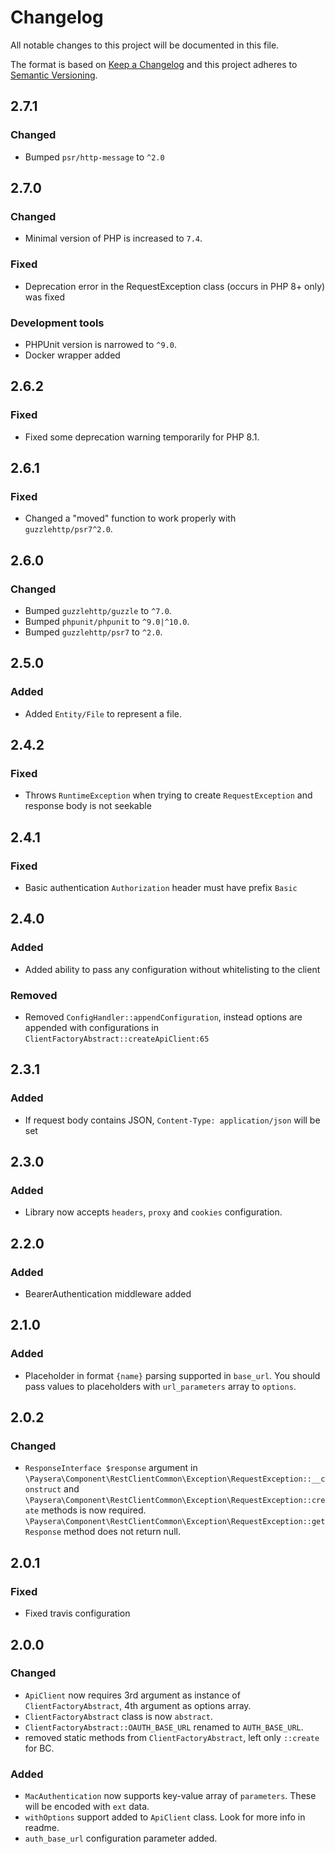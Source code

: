 # Changelog
All notable changes to this project will be documented in this file.

The format is based on [Keep a Changelog](http://keepachangelog.com/en/1.0.0/)
and this project adheres to [Semantic Versioning](http://semver.org/spec/v2.0.0.html).

## 2.7.1
### Changed
- Bumped `psr/http-message` to `^2.0`

## 2.7.0
### Changed
- Minimal version of PHP is increased to `7.4`.

### Fixed
- Deprecation error in the RequestException class (occurs in PHP 8+ only) was fixed

### Development tools
- PHPUnit version is narrowed to `^9.0`.
- Docker wrapper added

## 2.6.2
### Fixed
- Fixed some deprecation warning temporarily for PHP 8.1.

## 2.6.1
### Fixed
- Changed a "moved" function to work properly with `guzzlehttp/psr7^2.0`.

## 2.6.0
### Changed
- Bumped `guzzlehttp/guzzle` to `^7.0`.
- Bumped `phpunit/phpunit` to `^9.0|^10.0`.
- Bumped `guzzlehttp/psr7` to `^2.0`.

## 2.5.0
### Added
- Added `Entity/File` to represent a file.

## 2.4.2
### Fixed
- Throws `RuntimeException` when trying to create `RequestException` and response body is not seekable

## 2.4.1
### Fixed
- Basic authentication `Authorization` header must have prefix `Basic `

## 2.4.0
### Added
- Added ability to pass any configuration without whitelisting to the client
### Removed
- Removed `ConfigHandler::appendConfiguration`, instead options are appended with configurations in `ClientFactoryAbstract::createApiClient:65`

## 2.3.1
### Added
- If request body contains JSON, `Content-Type: application/json` will be set

## 2.3.0
### Added
- Library now accepts `headers`, `proxy` and `cookies` configuration.

## 2.2.0
### Added
- BearerAuthentication middleware added


## 2.1.0
### Added
- Placeholder in format `{name}` parsing supported in `base_url`. You should pass values to placeholders with `url_parameters` array to `options`.


## 2.0.2
### Changed
- `ResponseInterface $response` argument in `\Paysera\Component\RestClientCommon\Exception\RequestException::__construct` and 
`\Paysera\Component\RestClientCommon\Exception\RequestException::create` methods is now required.
`\Paysera\Component\RestClientCommon\Exception\RequestException::getResponse` method does not return null.


## 2.0.1
### Fixed
- Fixed travis configuration


## 2.0.0
### Changed
- `ApiClient` now requires 3rd argument as instance of `ClientFactoryAbstract`, 4th argument as options array.
- `ClientFactoryAbstract` class is now `abstract`.
- `ClientFactoryAbstract::OAUTH_BASE_URL` renamed to `AUTH_BASE_URL`.
- removed static methods from `ClientFactoryAbstract`, left only `::create` for BC. 
### Added
- `MacAuthentication` now supports key-value array of `parameters`. These will be encoded with `ext` data.
- `withOptions` support added to `ApiClient` class. Look for more info in readme.
- `auth_base_url` configuration parameter added.
